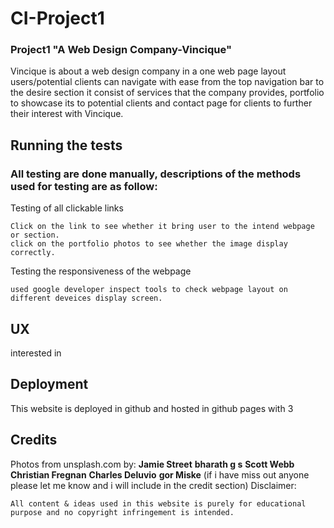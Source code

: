 # CI-Project1
### Project1 "A Web Design Company-Vincique"

Vincique is about a web design company in a one web page layout users/potential clients can navigate with ease from the top navigation bar to the desire section it consist of services that the company provides,
portfolio to showcase its to potential clients and contact page for clients to further their interest with Vincique.

## Running the tests
### All testing are done manually, descriptions of the methods used for testing are as follow:

Testing of all clickable links
```
Click on the link to see whether it bring user to the intend webpage or section.
click on the portfolio photos to see whether the image display correctly.
```
Testing the responsiveness of the webpage
```
used google developer inspect tools to check webpage layout on different deveices display screen. 
```
 
## UX

interested in 
## Deployment
This website is deployed in github and hosted in github pages with 3

## Credits

Photos from unsplash.com by:
**Jamie Street**
**bharath g s**
**Scott Webb**
**Christian Fregnan**
**Charles Deluvio**
**gor Miske**
(if i have miss out anyone please let me know and i will include in the credit section)
Disclaimer:
```
All content & ideas used in this website is purely for educational purpose and no copyright infringement is intended.
```
